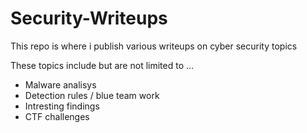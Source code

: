 # Security-Writeups

This repo is where i publish various writeups on cyber security topics

These topics include but are not limited to ...
- Malware analisys
- Detection rules / blue team work
- Intresting findings
- CTF challenges
